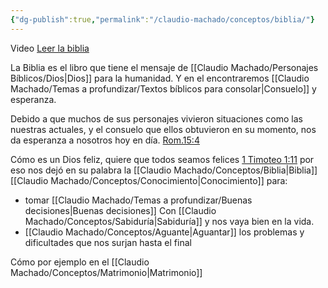 ```yaml
---
{"dg-publish":true,"permalink":"/claudio-machado/conceptos/biblia/"}
---
```



Video [Leer la biblia](https://www.jw.org/es/ense%C3%B1anzas-b%C3%ADblicas/j%C3%B3venes/lo-que-opinan-otros-j%C3%B3venes/leer-biblia/) 

La Biblia es el libro que tiene el mensaje de [[Claudio Machado/Personajes Bíblicos/Dios\|Dios]] para la humanidad. Y en el encontraremos [[Claudio Machado/Temas a profundizar/Textos bíblicos para consolar\|Consuelo]] y esperanza. 

Debido a que muchos de sus personajes vivieron situaciones como las nuestras actuales, y el consuelo que ellos obtuvieron en su momento, nos da esperanza a nosotros hoy en día.
[Rom.15:4](https://wol.jw.org/es/wol/b/r4/lp-s/nwtsty/45/15#v=45:15:14)

Cómo es un Dios feliz, quiere que todos seamos felices [1 Timoteo 1:11](https://wol.jw.org/es/wol/bc/r4/lp-s/2025241/1/0) por eso nos dejó en su palabra la [[Claudio Machado/Conceptos/Biblia\|Biblia]] [[Claudio Machado/Conceptos/Conocimiento\|Conocimiento]] para:
- tomar [[Claudio Machado/Temas a profundizar/Buenas decisiones\|Buenas decisiones]] Con [[Claudio Machado/Conceptos/Sabiduría\|Sabiduría]] y nos vaya bien en la vida.
- [[Claudio Machado/Conceptos/Aguante\|Aguantar]] los problemas y dificultades que nos surjan hasta el final 

Cómo por ejemplo en el [[Claudio Machado/Conceptos/Matrimonio\|Matrimonio]]




